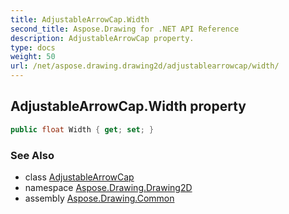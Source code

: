 ```yaml
---
title: AdjustableArrowCap.Width
second_title: Aspose.Drawing for .NET API Reference
description: AdjustableArrowCap property. 
type: docs
weight: 50
url: /net/aspose.drawing.drawing2d/adjustablearrowcap/width/
---
```

## AdjustableArrowCap.Width property

```csharp
public float Width { get; set; }
```

### See Also

* class [AdjustableArrowCap](../)
* namespace [Aspose.Drawing.Drawing2D](../../adjustablearrowcap/)
* assembly [Aspose.Drawing.Common](../../../)


